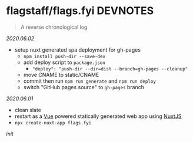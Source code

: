 # flagstaff/flags.fyi DEVNOTES

> A reverse chronological log

_2020.06.02_

- setup nuxt generated spa deployment for gh-pages
  - `npm install push-dir --save-dev`
  - add deploy script to `package.json`
    - `"deploy": "push-dir --dir=dist --branch=gh-pages --cleanup"`
  - move CNAME to static/CNAME
  - commit then run `npm run generate` and `npm run deploy`
  - switch "GitHub pages source" to `gh-pages` branch

_2020.06.01_

- clean slate
- restart as a [Vue](https://vuejs.org/) powered statically generated web app
  using [NuxtJS](https://nuxtjs.org/)
- `npx create-nuxt-app flags.fyi`

_init_
